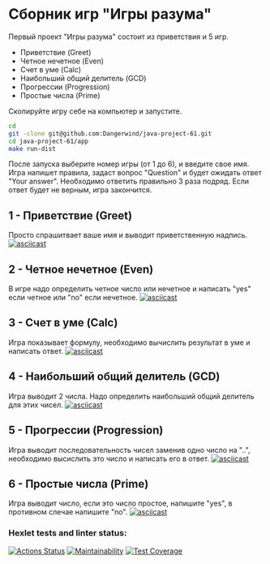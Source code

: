 # Сборник игр "Игры разума"
Первый проект "Игры разума" состоит из приветствия и 5 игр.
* Приветствие (Greet) 
* Четное нечетное (Even)  
* Счет в уме (Calc) 
* Наибольший общий делитель (GCD)
* Прогрессии (Progression)
* Простые числа (Prime) 

Скопируйте игру себе на компьютер и запустите.
```bash
cd
git -clone git@github.com:Dangerwind/java-project-61.git
cd java-project-61/app
make run-dist
```
После запуска выберите номер игры (от 1 до 6), и введите свое имя. Игра напишет правила, задаст вопрос "Question" и будет ожидать ответ "Your answer". 
Необходимо ответить правильно 3 раза подряд. Если ответ будет не верным, игра закончится. 
 
## 1 - Приветствие (Greet)
Просто спрашитвает ваше имя и выводит приветственную надпись.
[![asciicast](https://asciinema.org/a/bHOX2jOcdUgGz6jxPVO1c1hYT.svg)](https://asciinema.org/a/bHOX2jOcdUgGz6jxPVO1c1hYT)

## 2 - Четное нечетное (Even)
В игре надо определить четное число или нечетное и написать "yes" если четное или "no" если нечетное.
[![asciicast](https://asciinema.org/a/r7SCzcJN1jJFdQWlQje1DFraE.svg)](https://asciinema.org/a/r7SCzcJN1jJFdQWlQje1DFraE)

## 3 - Счет в уме (Calc) 
Игра показывает формулу, необходимо вычислить результат в уме и написать ответ.
[![asciicast](https://asciinema.org/a/lEMIdsFCspRhoUBVsABD4cJG5.svg)](https://asciinema.org/a/lEMIdsFCspRhoUBVsABD4cJG5)

## 4 - Наибольший общий делитель (GCD)
Игра выводит 2 числа. Надо определить наибольший общий делитель для этих чисел.
[![asciicast](https://asciinema.org/a/X3uewFPXKpWcA7MSZLW0Sc8Pj.svg)](https://asciinema.org/a/X3uewFPXKpWcA7MSZLW0Sc8Pj)

## 5 - Прогрессии (Progression)
Игра выводит последовательность чисел заменив одно число на "..", необходимо высислить это число и написать его в ответ. 
[![asciicast](https://asciinema.org/a/xp2DFGhoDr1IcYobvlSnEvn09.svg)](https://asciinema.org/a/xp2DFGhoDr1IcYobvlSnEvn09)

## 6 - Простые числа (Prime)
Игра выводит число, если это число простое, напишите "yes", в противном слечае напишите "no".
[![asciicast](https://asciinema.org/a/mEIJG7Rq91StAty1SVUrZtXlW.svg)](https://asciinema.org/a/mEIJG7Rq91StAty1SVUrZtXlW)

### Hexlet tests and linter status:
[![Actions Status](https://github.com/Dangerwind/java-project-61/actions/workflows/hexlet-check.yml/badge.svg)](https://github.com/Dangerwind/java-project-61/actions)
[![Maintainability](https://api.codeclimate.com/v1/badges/36e7d961c2390365fad9/maintainability)](https://codeclimate.com/github/Dangerwind/java-project-61/maintainability)
[![Test Coverage](https://api.codeclimate.com/v1/badges/36e7d961c2390365fad9/test_coverage)](https://codeclimate.com/github/Dangerwind/java-project-61/test_coverage)


